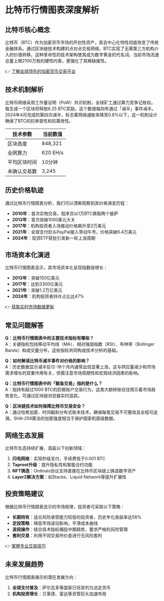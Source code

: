 # 比特币行情图表深度解析

## 比特币核心概念

比特币（BTC）作为加密货币市场的开创性资产，其去中心化特性彻底改变了传统金融体系。通过区块链技术构建的点对点交易网络，BTC实现了无需第三方机构介入的价值转移。这种革命性的技术架构使其成为数字黄金的代名词，当前市场流通总量上限2100万枚的硬性约束，更强化了其稀缺属性。

👉 [了解全球领先的加密货币交易平台](https://bit.ly/okx_welcome)

## 技术机制解析

比特币网络采用工作量证明（PoW）共识机制，全球矿工通过算力竞争记账权。每生成一个区块将释放6.25 BTC奖励，这个数值每四年通过「减半」事件减半。2024年4月完成的第四次减半，标志着网络通胀率降至0.8%以下，这一机制设计确保了BTC的抗审查性和抗篡改性。

| 技术参数        | 当前数值       |
|-----------------|--------------|
| 区块高度         | 848,321      |
| 全网算力         | 620 EH/s     |
| 平均区块时间      | 10分钟       |
| 未确认交易数      | 3,245        |

## 历史价格轨迹

通过比特币行情图表分析，我们可以清晰观察到其价格演变历程：
- **2010年**：首次实物交易，程序员以1万BTC换取两个披萨
- **2013年**：首次突破1000美元大关
- **2017年**：机构投资者入场推动价格飙升至2万美元
- **2021年**：全球支付巨头PayPal接入带动牛市，价格突破6.4万美元
- **2024年**：现货ETF获批引发新一轮上涨周期

## 市场资本化演进

比特币行情图表显示，其市场资本化呈现指数级增长：
- **2013年**：突破150亿美元
- **2017年**：达到3300亿美元
- **2021年**：突破1.2万亿美元
- **2024年**：机构投资者持仓占比达47%

👉 [获取实时市场数据更新](https://bit.ly/okx_welcome)

## 常见问题解答

**Q：比特币行情图表中的主要技术指标有哪些？**  
A：关键指标包括移动平均线（MA）、相对强弱指数（RSI）、布林带（Bollinger Bands）和成交量分布，这些指标共同构成技术分析的基础。

**Q：如何解读比特币减半事件对价格的影响？**  
A：历史数据显示减半后12-18个月内通常出现显著上涨，这与供应量减少和市场需求增长的双重作用有关，但需注意市场周期性和宏观经济因素的影响。

**Q：比特币行情图表中的「鲸鱼交易」指的是什么？**  
A：指持有超过1000 BTC的巨鲸账户交易行为，这类大额转账往往预示着市场趋势变化，可通过区块链浏览器实时追踪。

**Q：区块链技术如何保障比特币交易安全？**  
A：通过哈希加密、时间戳和分布式账本技术，确保每笔交易不可篡改且全程可追溯。SHA-256算法的加密强度相当于保护国家机密级数据。

## 网络生态发展

比特币生态持续扩展，涵盖以下创新领域：
1. **闪电网络**：实现秒级支付，手续费低于0.001 BTC
2. **Taproot升级**：提升隐私性和智能合约功能
3. **NFT铸造**：Ordinals协议支持直接在比特币区块链上铸造数字资产
4. **Layer2解决方案**：如Stacks、Liquid Network等提升扩展性

## 投资策略建议

根据比特币行情图表显示的市场规律，投资者可采取以下策略：
- **长期持有**：适合风险承受能力较低的投资者，历史年化收益率达58%
- **定投策略**：降低市场波动影响，平滑成本曲线
- **波段操作**：结合技术指标捕捉中期趋势，要求严格的风险管理
- **套利交易**：利用不同交易所价差进行无风险套利

👉 [掌握专业交易技巧](https://bit.ly/okx_welcome)

## 未来发展趋势

比特币行情图表揭示的潜在发展方向：
1. **全球支付普及**：萨尔瓦多等国家已将其列为法定货币
2. **机构投资增长**：贝莱德、富达等资管巨头加速布局